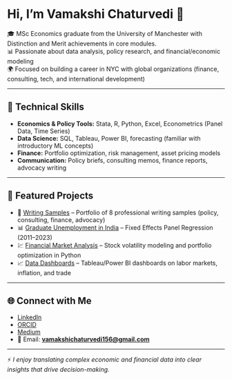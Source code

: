 # Hi, I’m Vamakshi Chaturvedi 👋  

🎓 MSc Economics graduate from the University of Manchester with Distinction and Merit achievements in core modules.  
📊 Passionate about data analysis, policy research, and financial/economic modeling  
🌍 Focused on building a career in NYC with global organizations (finance, consulting, tech, and international development)  

---

## 🔧 Technical Skills  
- **Economics & Policy Tools:** Stata, R, Python, Excel, Econometrics (Panel Data, Time Series)  
- **Data Science:** SQL, Tableau, Power BI, forecasting (familiar with introductory ML concepts)  
- **Finance:** Portfolio optimization, risk management, asset pricing models  
- **Communication:** Policy briefs, consulting memos, finance reports, advocacy writing
  
---

## 📂 Featured Projects  
- 📘 [Writing Samples](https://github.com/Vamakshi6402/Writing-Samples) – Portfolio of 8 professional writing samples (policy, consulting, finance, advocacy)  
- 📊 [Graduate Unemployment in India](https://github.com/Vamakshi6402/Economics-Data-Portfolio) – Fixed Effects Panel Regression (2011–2023)  
- 💹 [Financial Market Analysis](https://github.com/Vamakshi6402/Finance-Projects) – Stock volatility modeling and portfolio optimization in Python  
- 📈 [Data Dashboards](https://github.com/Vamakshi6402/Dashboards) – Tableau/Power BI dashboards on labor markets, inflation, and trade  

---

## 🌐 Connect with Me  
- [LinkedIn](https://www.linkedin.com/in/vamakshi-chaturvedi-283827206)  
- [ORCID](https://orcid.org/0009-0003-3307-783X)  
- [Medium](https://medium.com/@vamakshichaturvedi13)  
- 📧 Email: **vamakshichaturvedi156@gmail.com**  

---

⚡ *I enjoy translating complex economic and financial data into clear insights that drive decision-making.*
